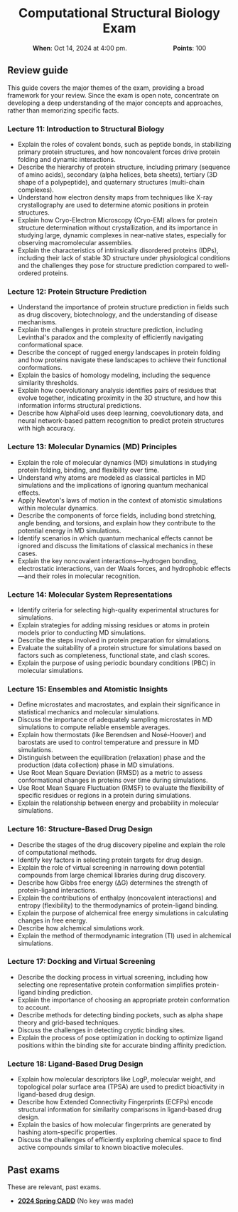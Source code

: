 <h1 align="center">
<b>Computational Structural Biology Exam</b>
</h1>

<p style="text-align: center;">
    <object hspace="50">
        <strong>When</strong></a>: Oct 14, 2024 at 4:00 pm.
    </object>
    <object hspace="50">
        <strong>Points</strong></a>: 100
    </object>
</p>

## Review guide

This guide covers the major themes of the exam, providing a broad framework for your review.
Since the exam is open note, concentrate on developing a deep understanding of the major concepts and approaches, rather than memorizing specific facts.

### Lecture 11: Introduction to Structural Biology

-   Explain the roles of covalent bonds, such as peptide bonds, in stabilizing primary protein structures, and how noncovalent forces drive protein folding and dynamic interactions.
-   Describe the hierarchy of protein structure, including primary (sequence of amino acids), secondary (alpha helices, beta sheets), tertiary (3D shape of a polypeptide), and quaternary structures (multi-chain complexes).
-   Understand how electron density maps from techniques like X-ray crystallography are used to determine atomic positions in protein structures.
-   Explain how Cryo-Electron Microscopy (Cryo-EM) allows for protein structure determination without crystallization, and its importance in studying large, dynamic complexes in near-native states, especially for observing macromolecular assemblies.
-   Explain the characteristics of intrinsically disordered proteins (IDPs), including their lack of stable 3D structure under physiological conditions and the challenges they pose for structure prediction compared to well-ordered proteins.

### Lecture 12: Protein Structure Prediction

-   Understand the importance of protein structure prediction in fields such as drug discovery, biotechnology, and the understanding of disease mechanisms.
-   Explain the challenges in protein structure prediction, including Levinthal's paradox and the complexity of efficiently navigating conformational space.
-   Describe the concept of rugged energy landscapes in protein folding and how proteins navigate these landscapes to achieve their functional conformations.
-   Explain the basics of homology modeling, including the sequence similarity thresholds.
-   Explain how coevolutionary analysis identifies pairs of residues that evolve together, indicating proximity in the 3D structure, and how this information informs structural predictions.
-   Describe how AlphaFold uses deep learning, coevolutionary data, and neural network-based pattern recognition to predict protein structures with high accuracy.

### Lecture 13: Molecular Dynamics (MD) Principles

-   Explain the role of molecular dynamics (MD) simulations in studying protein folding, binding, and flexibility over time.
-   Understand why atoms are modeled as classical particles in MD simulations and the implications of ignoring quantum mechanical effects.
-   Apply Newton's laws of motion in the context of atomistic simulations within molecular dynamics.
-   Describe the components of force fields, including bond stretching, angle bending, and torsions, and explain how they contribute to the potential energy in MD simulations.
-   Identify scenarios in which quantum mechanical effects cannot be ignored and discuss the limitations of classical mechanics in these cases.
-   Explain the key noncovalent interactions—hydrogen bonding, electrostatic interactions, van der Waals forces, and hydrophobic effects—and their roles in molecular recognition.

### Lecture 14: Molecular System Representations

-   Identify criteria for selecting high-quality experimental structures for simulations.
-   Explain strategies for adding missing residues or atoms in protein models prior to conducting MD simulations.
-   Describe the steps involved in protein preparation for simulations.
-   Evaluate the suitability of a protein structure for simulations based on factors such as completeness, functional state, and clash scores.
-   Explain the purpose of using periodic boundary conditions (PBC) in molecular simulations.

### Lecture 15: Ensembles and Atomistic Insights

-   Define microstates and macrostates, and explain their significance in statistical mechanics and molecular simulations.
-   Discuss the importance of adequately sampling microstates in MD simulations to compute reliable ensemble averages.
-   Explain how thermostats (like Berendsen and Nosé-Hoover) and barostats are used to control temperature and pressure in MD simulations.
-   Distinguish between the equilibration (relaxation) phase and the production (data collection) phase in MD simulations.
-   Use Root Mean Square Deviation (RMSD) as a metric to assess conformational changes in proteins over time during simulations.
-   Use Root Mean Square Fluctuation (RMSF) to evaluate the flexibility of specific residues or regions in a protein during simulations.
-   Explain the relationship between energy and probability in molecular simulations.

### Lecture 16: Structure-Based Drug Design

-   Describe the stages of the drug discovery pipeline and explain the role of computational methods.
-   Identify key factors in selecting protein targets for drug design.
-   Explain the role of virtual screening in narrowing down potential compounds from large chemical libraries during drug discovery.
-   Describe how Gibbs free energy (ΔG) determines the strength of protein-ligand interactions.
-   Explain the contributions of enthalpy (noncovalent interactions) and entropy (flexibility) to the thermodynamics of protein-ligand binding.
-   Explain the purpose of alchemical free energy simulations in calculating changes in free energy.
-   Describe how alchemical simulations work.
-   Explain the method of thermodynamic integration (TI) used in alchemical simulations.

### Lecture 17: Docking and Virtual Screening

-   Describe the docking process in virtual screening, including how selecting one representative protein conformation simplifies protein-ligand binding prediction.
-   Explain the importance of choosing an appropriate protein conformation to account.
-   Describe methods for detecting binding pockets, such as alpha shape theory and grid-based techniques.
-   Discuss the challenges in detecting cryptic binding sites.
-   Explain the process of pose optimization in docking to optimize ligand positions within the binding site for accurate binding affinity prediction.

### Lecture 18: Ligand-Based Drug Design

-   Explain how molecular descriptors like LogP, molecular weight, and topological polar surface area (TPSA) are used to predict bioactivity in ligand-based drug design.
-   Describe how Extended Connectivity Fingerprints (ECFPs) encode structural information for similarity comparisons in ligand-based drug design.
-   Explain the basics of how molecular fingerprints are generated by hashing atom-specific properties.
-   Discuss the challenges of efficiently exploring chemical space to find active compounds similar to known bioactive molecules.

## Past exams

These are relevant, past exams.

-   [**2024 Spring CADD**](./past/2024s-quiz-cadd.pdf) (No key was made)
